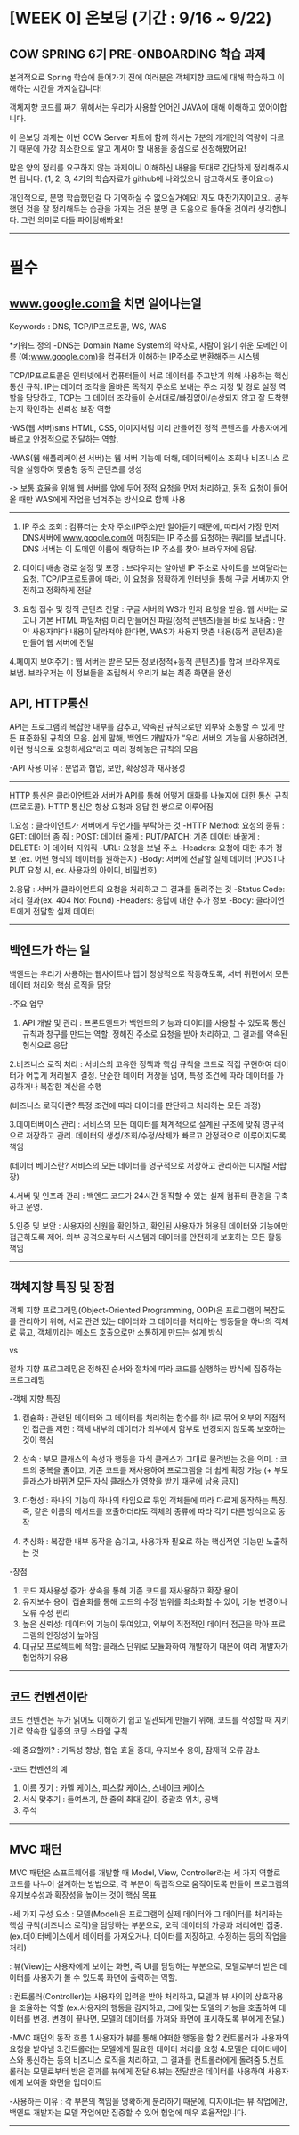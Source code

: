 # [WEEK 0] 온보딩 (기간 : 9/16 ~ 9/22)

## COW SPRING 6기 PRE-ONBOARDING 학습 과제

본격적으로 Spring 학습에 들어가기 전에 여러분은 객체지향 코드에 대해 학습하고 이해하는 시간을 가지실겁니다!

객체지향 코드를 짜기 위해서는 우리가 사용할 언어인 JAVA에 대해 이해하고 있어야합니다.

이 온보딩 과제는 이번 COW Server 파트에 함께 하시는 7분의 개개인의 역량이 다르기 때문에 가장 최소한으로 알고 계셔야 할 내용을 중심으로 선정해봤어요!

많은 양의 정리를 요구하지 않는 과제이니 이해하신 내용을 토대로 간단하게 정리해주시면 됩니다. (1, 2, 3, 4기의 학습자료가 github에 나와있으니 참고하셔도 좋아요☺️)

개인적으로, 분명 학습했던걸 다 기억하실 수 없으실거예요! 저도 마찬가지이고요.. 공부했던 것을 잘 정리해두는 습관을 가지는 것은 분명 큰 도움으로 돌아올 것이라 생각합니다. 그런 의미로 다들 파이팅해봐요!

---

# 필수
## www.google.com을 치면 일어나는일
Keywords : DNS, TCP/IP프로토콜, WS, WAS 

*키워드 정의
-DNS는 Domain Name System의 약자로, 사람이 읽기 쉬운 도메인 이름
(예:www.google.com)을 컴퓨터가 이해하는 IP주소로 변환해주는 시스템

TCP/IP프로토콜은 인터넷에서 컴퓨터들이 서로 데이터를 주고받기 위해 사용하는 핵심 통신 규칙. IP는 데이터 조각을 올바른 목적지 주소로 보내는 주소 지정 및 경로 설정 역할을 담당하고, TCP는 그 데이터 조각들이 순서대로/빠짐없이/손상되지 않고 잘 도착했는지 확인하는 신뢰성 보장 역할

-WS(웹 서버)sms HTML, CSS, 이미지처럼 미리 만들어진 정적 콘텐츠를 사용자에게 빠르고 안정적으로 전달하는 역할.

-WAS(웹 애플리케이션 서버)는 웹 서버 기능에 더해, 데이터베이스 조회나 비즈니스 로직을 실행하여 맞춤형 동적 콘텐츠를 생성

-> 보통 효율을 위해 웹 서버를 앞에 두어 정적 요청을 먼저 처리하고, 동적 요청이 들어올 때만 WAS에게 작업을 넘겨주는 방식으로 함께 사용

--------------------------

1. IP 주소 조회
: 컴퓨터는 숫자 주소(IP주소)만 알아듣기 때문에, 따라서 가장 먼저 DNS서버에 www.google.com에 매칭되는 IP 주소를 요청하는 쿼리를 보냅니다. DNS 서버는 이 도메인 이름에 해당하는 IP 주소를 찾아 브라우저에 응답.

2. 데이터 배송 경로 설정 및 포장
: 브라우저는 알아낸 IP 주소로 사이트를 보여달라는 요청. TCP/IP프로토콜에 따라, 이 요청을 정확하게 인터넷을 통해 구글 서버까지 안전하고 정확하게 전달

3. 요청 접수 및 정적 콘텐츠 전달
: 구글 서버의 WS가 먼저 요청을 받음. 웹 서버는 로고나 기본 HTML 파일처럼 미리 만들어진 파일(정적 콘텐츠)들을 바로 보내줌
: 만약 사용자마다 내용이 달라져야 한다면, WAS가 사용자 맞춤 내용(동적 콘텐츠)을 만들어 웹 서버에 전달

4.페이지 보여주기
: 웹 서버는 받은 모든 정보(정적+동적 콘텐츠)를 합쳐 브라우저로 보냄. 브라우저는 이 정보들을 조립해서 우리가 보는 최종 화면을 완성

## API, HTTP통신
API는 프로그램의 복잡한 내부를 감추고, 약속된 규칙으로만 외부와 소통할 수 있게 만든 표준화된 규칙의 모음. 쉽게 말해, 백엔드 개발자가 “우리 서버의 기능을 사용하려면, 이런 형식으로 요청하세요“라고 미리 정해놓은 규칙의 모음

-API 사용 이유
: 분업과 협업, 보안, 확장성과 재사용성

--------------------------

HTTP 통신은 클라이언트와 서버가 API를 통해 어떻게 대화를 나눌지에 대한 통신 규칙(프로토콜). HTTP 통신은 항상 요청과 응답 한 쌍으로 이루어짐

1.요청 : 클라이언트가 서버에게 무언가를 부탁하는 것
-HTTP Method: 요청의 종류
: GET: 데이터 좀 줘
: POST: 데이터 줄게
: PUT/PATCH: 기존 데이터 바꿀게
: DELETE: 이 데이터 지워줘
-URL: 요청을 보낼 주소
-Headers: 요청에 대한 추가 정보 (ex. 어떤 형식의 데이터를 원하는지)
-Body: 서버에 전달할 실제 데이터 (POST나 PUT 요청 시, ex. 사용자의 아이디, 비밀번호)

2.응답 : 서버가 클라이언트의 요청을 처리하고 그 결과를 돌려주는 것
-Status Code: 처리 결과(ex. 404 Not Found)
-Headers: 응답에 대한 추가 정보
-Body: 클라이언트에게 전달할 실제 데이터

---

## 백엔드가 하는 일
백엔드는 우리가 사용하는 웹사이트나 앱이 정상적으로 작동하도록, 서버 뒤편에서 모든 데이터 처리와 핵심 로직을 담당 

-주요 업무
1. API 개발 및 관리 
: 프론트엔드가 백엔드의 기능과 데이터를 사용할 수 있도록 통신 규칙과 창구를 만드는 역할. 정해진 주소로 요청을 받아 처리하고, 그 결과를 약속된 형식으로 응답

2.비즈니스 로직 처리
: 서비스의 고유한 정책과 핵심 규칙을 코드로 직접 구현하여 데이터가 어ᄄᅠᇂ게 처리될지 결정. 단순한 데이터 저장을 넘어, 특정 조건에 따라 데이터를 가공하거나 복잡한 계산을 수행

(비즈니스 로직이란? 특정 조건에 따라 데이터를 판단하고 처리하는 모든 과정)

3.데이터베이스 관리
: 서비스의 모든 데이터를 체계적으로 설계된 구조에 맞춰 영구적으로 저장하고 관리. 데이터의 생성/조회/수정/삭제가 빠르고 안정적으로 이루어지도록 책임

(데이터 베이스란? 서비스의 모든 데이터를 영구적으로 저장하고 관리하는 디지털 서랍장)

4.서버 및 인프라 관리
: 백엔드 코드가 24시간 동작할 수 있는 실제 컴퓨터 환경을 구축하고 운영. 

5.인증 및 보안
: 사용자의 신원을 확인하고, 확인된 사용자가 허용된 데이터와 기능에만 접근하도록 제어. 외부 공격으로부터 시스템과 데이터를 안전하게 보호하는 모든 활동 책임

---

## 객체지향 특징 및 장점
객체 지향 프로그래밍(Object-Oriented Programming, OOP)은 프로그램의 복잡도를 관리하기 위해, 서로 관련 있는 데이터와 그 데이터를 처리하는 행동들을 하나의 객체로 묶고, 객체끼리는 메소드 호출으로만 소통하게 만드는 설계 방식

vs

절차 지향 프로그래밍은 정해진 순서와 절차에 따라 코드를 실행하는 방식에 집중하는 프로그래밍

-객체 지향 특징
1. 캡슐화
: 관련된 데이터와 그 데이터를 처리하는 함수를 하나로 묶어 외부의 직접적인 접근을 제한 
: 객체 내부의 데이터가 외부에서 함부로 변경되지 않도록 보호하는 것이 핵심

2. 상속
: 부모 클래스의 속성과 행동을 자식 클래스가 그대로 물려받는 것을 의미. 
: 코드의 중복을 줄이고, 기존 코드를 재사용하여 프로그램을 더 쉽게 확장 가능
(+ 부모 클래스가 바뀌면 모든 자식 클래스가 영향을 받기 때문에 남용 금지)

3. 다형성
: 하나의 기능이 하나의 타입으로 묶인 객체들에 따라 다르게 동작하는 특징. 즉, 같은 이름의 메서드를 호출하더라도 객체의 종류에 따라 각기 다른 방식으로 동작

4. 추상화
: 복잡한 내부 동작을 숨기고, 사용가자 필요로 하는 핵심적인 기능만 노출하는 것

-장점
1. 코드 재사용성 증가: 상속을 통해 기존 코드를 재사용하고 확장 용이
2. 유지보수 용이: 캡슐화를 통해 코드의 수정 범위를 최소화할 수 있어, 기능 변경이나 오류 수정 편리
3. 높은 신뢰성: 데이터와 기능이 묶여있고, 외부의 직접적인 데이터 접근을 막아 프로그램의 안정성이 높아짐
4. 대규모 프로젝트에 적합: 클래스 단위로 모듈화하여 개발하기 때문에 여러 개발자가 협업하기 유용

---

## 코드 컨벤션이란
코드 컨벤션은 누가 읽어도 이해하기 쉽고 일관되게 만들기 위해, 코드를 작성할 때 지키기로 약속한 일종의 코딩 스타일 규칙

-왜 중요할까?
: 가독성 향상, 협업 효율 증대, 유지보수 용이, 잠재적 오류 감소

-코드 컨벤션의 예
1. 이름 짓기 : 카멜 케이스, 파스칼 케이스, 스네이크 케이스
2. 서식 맞추기 : 들여쓰기, 한 줄의 최대 길이, 중괄호 위치, 공백
3. 주석

---

## MVC 패턴
MVC 패턴은 소프트웨어를 개발할 때 Model, View, Controller라는 세 가지 역할로 코드를 나누어 설계하는 방법으로, 각 부분이 독립적으로 움직이도록 만들어 프로그램의 유지보수성과 확장성을 높이는 것이 핵심 목표

-세 가지 구성 요소
: 모델(Model)은 프로그램의 실제 데이터와 그 데이터를 처리하는 핵심 규칙(비즈니스 로직)을 담당하는 부분으로, 오직 데이터의 가공과 처리에만 집중.
(ex.데이터베이스에서 데이터를 가져오거나, 데이터를 저장하고, 수정하는 등의 작업을 처리)

: 뷰(View)는 사용자에게 보이는 화면, 즉 UI를 담당하는 부분으로, 모델로부터 받은 데이터를 사용자가 볼 수 있도록 화면에 출력하는 역할.

: 컨트롤러(Controller)는 사용자의 입력을 받아 처리하고, 모델과 뷰 사이의 상호작용을 조율하는 역할
(ex.사용자의 행동을 감지하고, 그에 맞는 모델의 기능을 호출하여 데이터를 변경. 변경이 끝나면, 모델의 데이터를 가져와 화면에 표시하도록 뷰에게 전달.)

-MVC 패던의 동작 흐름
1.사용자가 뷰를 통해 어떠한 행동을 함
2.컨트롤러가 사용자의 요청을 받아냄
3.컨트롤러는 모델에게 필요한 데이터 처리를 요청
4.모델은 데이터베이스와 통신하는 등의 비즈니스 로직을 처리하고, 그 결과를 컨트롤러에게 돌려줌
5.컨트롤러는 모델로부터 받은 결과를 뷰에게 전달
6.뷰는 전달받은 데이터를 사용하여 사용자에게 보여줄 화면을 업데이트

-사용하는 이유
: 각 부분의 책임을 명확하게 분리하기 때문에, 디자이너는 뷰 작업에만, 백엔드 개발자는 모델 작업에만 집중할 수 있어 협업에 매우 효율적입니다.

---
